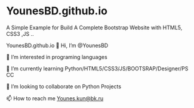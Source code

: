 # YounesBD.github.io
A Simple Example for Build A Complete Bootstrap Website with HTML5, CSS3 ,JS ..


YounesBD.github.io
👋 Hi, I’m @YounesBD

👀 I’m interested in programing languages

🌱 I’m currently learning Python/HTML5/CSS3/JS/BOOTSRAP/Designer/PS CC

💞️ I’m looking to collaborate on Python Projects

📫 How to reach me Younes.kun@bk.ru

